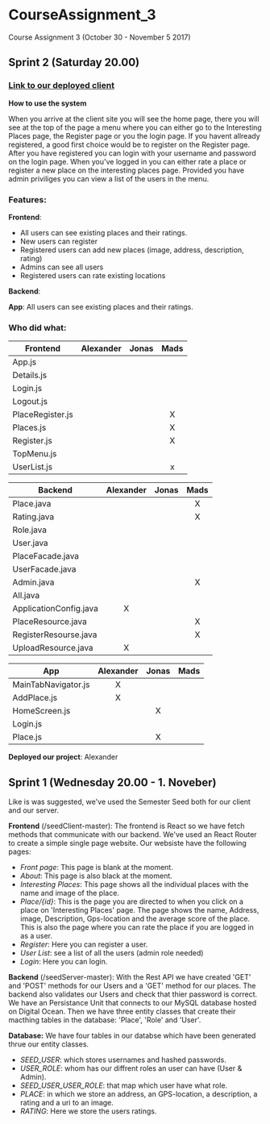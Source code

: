 # CourseAssignment_3
Course Assignment 3 (October 30 - November 5 2017)

## Sprint 2 (Saturday 20.00)
### [Link to our deployed client](https://ca3.cph-an178.dk/#/)

**How to use the system**

When you arrive at the client site you will see the home page, there you will see at the top of the page a menu where you can either go to the Interesting Places page, the Register page or you the login page. If you havent allready registered, a good first choice would be to register on the Register page. After you have registered you can login with your username and password on the login page. When you've logged in you can either rate a place or register a new place on the interesting places page. Provided you have admin priviliges you can view a list of the users in the menu.   

### Features: 

**Frontend**: 
- All users can see existing places and their ratings.
- New users can register
- Registered users can add new places (image, address, description, rating)
- Admins can see all users
- Registered users can rate existing locations

**Backend**:

**App**: All users can see existing places and their ratings.

### Who did what:

|Frontend         |Alexander|Jonas|Mads|
|-----------------|:-------:|:---:|:--:|
|App.js           |         |     |    |
|Details.js       |         |     |    |
|Login.js         |         |     |    |
|Logout.js        |         |     |    |
|PlaceRegister.js |         |     |  X |
|Places.js        |         |     |  X |
|Register.js      |         |     |  X |
|TopMenu.js       |         |     |    |
|UserList.js      |         |     |  x |


|Backend                  |Alexander|Jonas|Mads|
|-------------------------|:-------:|:---:|:--:|
|Place.java               |         |     |  X |
|Rating.java              |         |     |  X |
|Role.java                |         |     |    |
|User.java                |         |     |    |
|PlaceFacade.java         |         |     |    |
|UserFacade.java          |         |     |    |
|Admin.java               |         |     |  X |
|All.java                 |         |     |    |
|ApplicationConfig.java   |    X    |     |    |
|PlaceResource.java       |         |     |  X |
|RegisterResourse.java    |         |     |  X |
|UploadResource.java      |    X    |     |    |

|App                |Alexander|Jonas|Mads|
|-------------------|:-------:|:---:|:--:|
|MainTabNavigator.js|    X    |     |    |
|AddPlace.js        |    X    |     |    |
|HomeScreen.js      |         |  X  |    |
|Login.js           |         |     |    |
|Place.js           |         |  X  |    |


**Deployed our project**: Alexander

## Sprint 1 (Wednesday 20.00 - 1. Noveber)
Like is was suggested, we've used the Semester Seed both for our client and our server.

**Frontend** (/seedClient-master): The frontend is React so we have fetch methods that communicate with our backend. We've used an React Router to create a simple single page website. Our websiste have the following pages:
- *Front page*: This page is blank at the moment.
- *About*: This page is also black at the moment.
- *Interesting Places*: This page shows all the individual places with the name and image of the place. 
- *Place/{id}*: This is the page you are directed to when you click on a place on 'Interesting Places' page. The page shows the name, Address, image, Description, Gps-location and the average score of the place. This is also the page where you can rate the place if you are logged in as a user.
- *Register*: Here you can register a user. 
- *User List*: see a list of all the users (admin role needed)
- *Login*: Here you can login. 


**Backend** (/seedServer-master): With the Rest API we have created 'GET' and 'POST' methods for our Users and a 'GET' method for our places. The backend also validates our Users and check that thier password is correct.     
We have an Persistance Unit that connects to our MySQL database hosted on Digital Ocean. Then we have three entity classes that create their macthing tables in the database: 'Place', 'Role' and 'User'.  

**Database:** We have four tables in our databse which have been generated thrue our entity classes. 
- *SEED_USER*: which stores usernames and hashed passwords. 
- *USER_ROLE*: whom has our diffrent roles an user can have (User & Admin). 
- *SEED_USER_USER_ROLE*: that map which user have what role. 
- *PLACE*: in which we store an address, an GPS-location, a description, a rating and a uri to an image.
- *RATING*: Here we store the users ratings.
